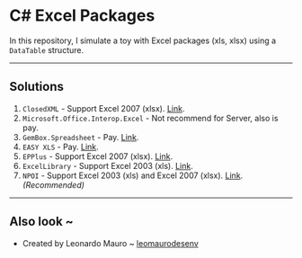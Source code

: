 # C\# Excel Packages

In this repository, I simulate a toy with Excel packages (xls, xlsx) using a `DataTable` structure.
   
---
## Solutions

1. `ClosedXML` - Support Excel 2007 (xlsx). [Link](https://github.com/ClosedXML/ClosedXML).
2. `Microsoft.Office.Interop.Excel` - Not recommend for Server, also is pay.
3. `GemBox.Spreadsheet` - Pay. [Link](https://www.gemboxsoftware.com/spreadsheet).
4. `EASY XLS` - Pay. [Link](https://www.easyxls.com/).
5. `EPPlus` - Support Excel 2007 (xlsx). [Link](https://github.com/JanKallman/EPPlus).
6. `ExcelLibrary` - Support Excel 2003 (xls). [Link](https://code.google.com/archive/p/excellibrary/).
7. `NPOI` - Support Excel 2003 (xls) and Excel 2007 (xlsx). [Link](https://github.com/tonyqus/npoi). _(Recommended)_
   
---
## Also look ~

- Created by Leonardo Mauro ~ [leomaurodesenv](https://github.com/leomaurodesenv/)
